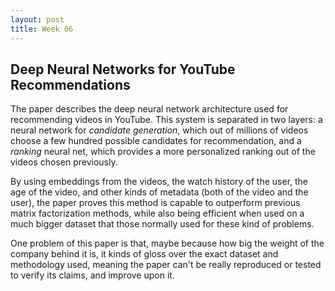 ```yaml
---
layout: post
title: Week 06
---
```


## Deep Neural Networks for YouTube Recommendations

The paper describes the deep neural network architecture used for recommending videos in YouTube. This system is separated in two layers: a neural network for *candidate generation*, which out of millions of videos choose a few hundred possible candidates for recommendation, and a *ranking* neural net, which provides a more personalized ranking out of the videos chosen previously. 

By using embeddings from the videos, the watch history of the user, the age of the video, and other kinds of metadata (both of the video and the user), the paper proves this method is capable to outperform previous matrix factorization methods, while also being efficient when used on a much bigger dataset that those normally used for these kind of problems.

One problem of this paper is that, maybe because how big the weight of the company behind it is, it kinds of gloss over the exact dataset and methodology used, meaning the paper can't be really reproduced or tested to verify  its claims, and improve upon it.
 